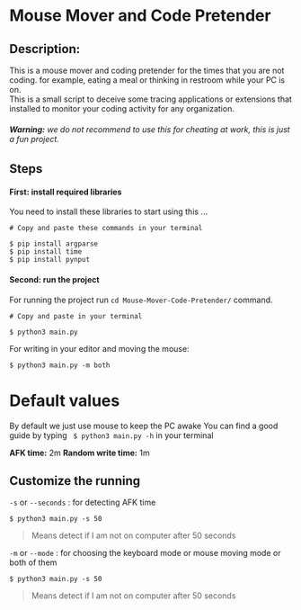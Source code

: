 # Mouse Mover and Code Pretender
## Description:
This is a mouse mover and coding pretender for the times that you are not coding. for example, eating a meal or thinking in restroom while your PC is on.   
This is a small script to deceive some tracing applications or extensions that installed to monitor your coding activity for any organization.  
###### **Warning:** we do not recommend to use this for cheating at work, this is just a fun project. 


## Steps 
#### First: install required libraries
You need to install these libraries to start using this ...  

    # Copy and paste these commands in your terminal

    $ pip install argparse
    $ pip install time
    $ pip install pynput

#### Second: run the project
For running the project run ```cd Mouse-Mover-Code-Pretender/``` command.  

    # Copy and paste in your terminal

    $ python3 main.py

For writing in your editor and moving the mouse:

    $ python3 main.py -m both

# Default values
By default we just use mouse to keep the PC awake
You can find a good guide by typing ``` $ python3 main.py -h``` in your terminal

**AFK time:** 2m 
**Random write time:** 1m 

## Customize the running

``` -s ``` or ``` --seconds ``` : for detecting AFK time 

    $ python3 main.py -s 50

> Means detect if I am not on computer after 50 seconds


``` -m ``` or ``` --mode ``` : for choosing the keyboard mode or mouse moving mode or both of them

    $ python3 main.py -s 50

> Means detect if I am not on computer after 50 seconds
